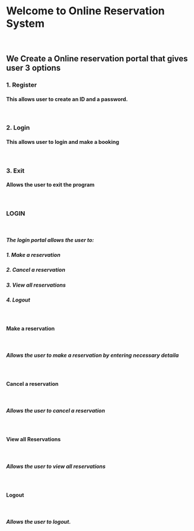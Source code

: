 <h1> Welcome to Online Reservation System </h1></br>
<h2> We Create a Online reservation portal that gives user 3 options</br></h2>
<h3>1. Register </h3>
<h4>This allows user to create an ID and a password.</h4></br>
<h3>2. Login </h3>
<h4> This allows user to login and make a booking</h4></br>
<h3>3. Exit</h3>
<h4> Allows the user to exit the program</h4></br>
<h3> LOGIN </h3></br>
<h5> The login portal allows the user to:</br></h5>
<h5>1. Make a reservation </h5>
<h5>2. Cancel a reservation</h5>
<h5>3. View all reservations</h5>
<h5>4. Logout </h5></br>
<h4> Make a reservation </h4></br>
<h5>Allows the user to make a reservation by entering necessary detaila</h5></br>
<h4> Cancel a reservation </h4></br>
<h5> Allows the user to cancel a reservation </h5></br>
<h4> View all Reservations </h4></br>
<h5> Allows the user to view all reservations</h5></br>
<h4> Logout </h4></br>
<h5> Allows the user to logout.</h5>


